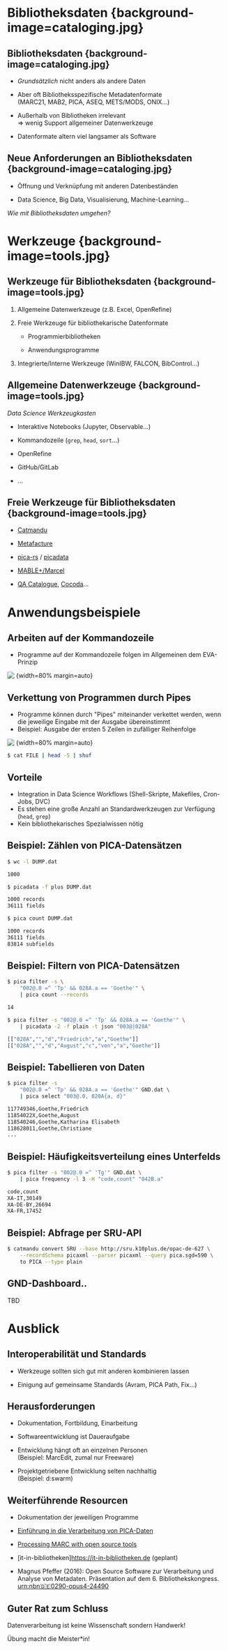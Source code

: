 # Bibliotheksdaten {background-image=cataloging.jpg}

## Bibliotheksdaten {background-image=cataloging.jpg}

- *Grundsätzlich* nicht anders als andere Daten

- Aber oft Bibliotheksspezifische Metadatenformate\
  (MARC21, MAB2, PICA, ASEQ, METS/MODS, ONIX...)

- Außerhalb von Bibliotheken irrelevant\
  $\Rightarrow$ wenig Support allgemeiner Datenwerkzeuge

- Datenformate altern viel langsamer als Software

## Neue Anforderungen an Bibliotheksdaten {background-image=cataloging.jpg}

- Öffnung und Verknüpfung mit anderen Datenbeständen

- Data Science, Big Data, Visualisierung, Machine-Learning...

*Wie mit Bibliotheksdaten umgehen?*

# Werkzeuge {background-image=tools.jpg}

## Werkzeuge für Bibliotheksdaten {background-image=tools.jpg}

1. Allgemeine Datenwerkzeuge (z.B. Excel, OpenRefine)

2. Freie Werkzeuge für bibliothekarische Datenformate

    - Programmierbibliotheken

    - Anwendungsprogramme

3. Integrierte/Interne Werkzeuge (WinIBW, FALCON, BibControl...)

## Allgemeine Datenwerkzeuge {background-image=tools.jpg}

*Data Science Werkzeugkasten*

- Interaktive Notebooks (Jupyter, Observable...)

- Kommandozeile (`grep`, `head`, `sort`...)

- OpenRefine

- GitHub/GitLab

- ...

## Freie Werkzeuge für Bibliotheksdaten {background-image=tools.jpg}

- [Catmandu](https://librecat.org/)

- [Metafacture](https://metafacture.org/)

- [pica-rs](https://deutsche-nationalbibliothek.github.io/pica-rs/) / [picadata](https://metacpan.org/pod/picadata)

- [MABLE+/Marcel](https://www.kobv.de/entwicklung/software/)

- [QA Catalogue](https://pkiraly.github.io/), [Cocoda](https://coli-conc.gbv.de/cocoda/)...

# Anwendungsbeispiele

## Arbeiten auf der Kommandozeile

- Programme auf der Kommandozeile folgen im Allgemeinen dem EVA-Prinzip

![&nbsp;](img/eva-prinzip.png){width=80% margin=auto}

## Verkettung von Programmen durch Pipes

- Programme können durch "Pipes" miteinander verkettet werden, wenn die jeweilige Eingabe mit der Ausgabe übereinstimmt
- Beispiel: Ausgabe der ersten 5 Zeilen in zufälliger Reihenfolge

![&nbsp;](img/pipes.png){width=80% margin=auto}

```bash
$ cat FILE | head -5 | shuf
```

## Vorteile

- Integration in Data Science Workflows (Shell-Skripte, Makefiles, Cron-Jobs, DVC)
- Es stehen eine große Anzahl an Standardwerkzeugen zur Verfügung (`head`, `grep`)
- Kein bibliothekarisches Spezialwissen nötig

## Beispiel: Zählen von PICA-Datensätzen

```bash
$ wc -l DUMP.dat

1000

$ picadata -f plus DUMP.dat

1000 records
36111 fields

$ pica count DUMP.dat

1000 records
36111 fields
83814 subfields
```

## Beispiel: Filtern von PICA-Datensätzen

```bash
$ pica filter -s \
    "002@.0 =^ 'Tp' && 028A.a == 'Goethe'" \
    | pica count --records

14

$ pica filter -s "002@.0 =^ 'Tp' && 028A.a == 'Goethe'" \
    | picadata -2 -f plain -t json "003@|028A"

[["028A","","d","Friedrich","a","Goethe"]]
[["028A","","d","August","c","von","a","Goethe"]]
```
## Beispiel: Tabellieren von Daten

```bash
$ pica filter -s
    "002@.0 =^ 'Tp' && 028A.a == 'Goethe'" GND.dat \
    | pica select "003@.0, 028A{a, d}"

117749346,Goethe,Friedrich
11854022X,Goethe,August
118540246,Goethe,Katharina Elisabeth
118628011,Goethe,Christiane
...
```

## Beispiel: Häufigkeitsverteilung eines Unterfelds

```bash
$ pica filter -s "002@.0 =^ 'Tg'" GND.dat \
    | pica frequency -l 3 -H "code,count" "042B.a"

code,count
XA-IT,30149
XA-DE-BY,26694
XA-FR,17452
```

## Beispiel: Abfrage per SRU-API

```bash
$ catmandu convert SRU --base http://sru.k10plus.de/opac-de-627 \
    --recordSchema picaxml --parser picaxml --query pica.sgd=590 \
    to PICA --type plain
```

## GND-Dashboard..

TBD

# Ausblick

## Interoperabilität und Standards

- Werkzeuge sollten sich gut mit anderen kombinieren lassen

- Einigung auf gemeinsame Standards (Avram, PICA Path, Fix...)

## Herausforderungen

- Dokumentation, Fortbildung, Einarbeitung

- Softwareentwicklung ist Daueraufgabe

- Entwicklung hängt oft an einzelnen Personen\
  (Beispiel: MarcEdit, zumal nur Freeware)

- Projektgetriebene Entwicklung selten nachhaltig\
  (Beispiel: d:swarm)

## Weiterführende Resourcen

* Dokumentation der jeweiligen Programme

* [Einführung in die Verarbeitung von PICA-Daten](https://pro4bib.github.io/pica/)

* [Processing MARC with open source tools](https://github.com/jorol/processing-marc)

* [it-in-bibliotheken]<https://it-in-bibliotheken.de> (geplant)

* Magnus Pfeffer (2016): Open Source Software zur Verarbeitung und Analyse von Metadaten.
  Präsentation auf dem 6. Bibliothekskongress. [urn:nbn:de:0290-opus4-24490](http://nbn-resolving.de/urn/resolver.pl?urn:nbn:de:0290-opus4-24490)

## Guter Rat zum Schluss

Datenverarbeitung ist keine Wissenschaft sondern Handwerk!

Übung macht die Meister*in!

